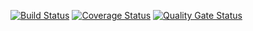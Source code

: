 [![Build Status](https://travis-ci.com/genia10/task2.svg?branch=master)](https://travis-ci.com/genia10/task2)
[![Coverage Status](https://coveralls.io/repos/github/genia10/task2/badge.svg)](https://coveralls.io/github/genia10/task2)
[![Quality Gate Status](https://sonarcloud.io/api/project_badges/measure?project=genia10_task1&metric=alert_status)](https://sonarcloud.io/dashboard?id=genia10_task1)

